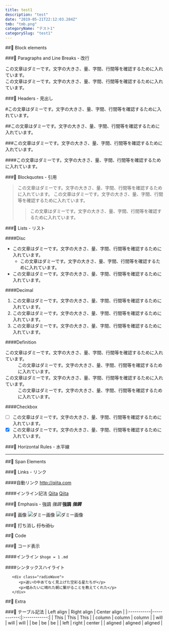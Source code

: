 ```yaml
---
title: test1
description: "test"
date: "2019-05-21T22:12:03.284Z"
tmb: "tmb.png"
categoryName: "テスト1"
categorySlug: "test1"
---
```


##🎁 Block elements

###💎 Paragraphs and Line Breaks - 改行

この文章はダミーです。文字の大きさ、量、字間、行間等を確認するために入れています。  
この文章はダミーです。文字の大きさ、量、字間、行間等を確認するために入れています。

###💎 Headers - 見出し

#この文章はダミーです。文字の大きさ、量、字間、行間等を確認するために入れています。

##この文章はダミーです。文字の大きさ、量、字間、行間等を確認するために入れています。

###この文章はダミーです。文字の大きさ、量、字間、行間等を確認するために入れています。

####この文章はダミーです。文字の大きさ、量、字間、行間等を確認するために入れています。

###💎 Blockquotes - 引用
>この文章はダミーです。文字の大きさ、量、字間、行間等を確認するために入れています。
>この文章はダミーです。文字の大きさ、量、字間、行間等を確認するために入れています。
>>この文章はダミーです。文字の大きさ、量、字間、行間等を確認するために入れています。

###💎 Lists - リスト

####Disc
* この文章はダミーです。文字の大きさ、量、字間、行間等を確認するために入れています。
  * この文章はダミーです。文字の大きさ、量、字間、行間等を確認するために入れています。
* この文章はダミーです。文字の大きさ、量、字間、行間等を確認するために入れています。

####Decimal
1. この文章はダミーです。文字の大きさ、量、字間、行間等を確認するために入れています。
 1. この文章はダミーです。文字の大きさ、量、字間、行間等を確認するために入れています。
2. この文章はダミーです。文字の大きさ、量、字間、行間等を確認するために入れています。

####Definition
<dl>
  <dt>この文章はダミーです。文字の大きさ、量、字間、行間等を確認するために入れています。</dt>
  <dd>この文章はダミーです。文字の大きさ、量、字間、行間等を確認するために入れています。</dd>
  <dt>この文章はダミーです。文字の大きさ、量、字間、行間等を確認するために入れています。</dt>
  <dd>この文章はダミーです。文字の大きさ、量、字間、行間等を確認するために入れています。</dd>
</dl>

####Checkbox
- [ ] この文章はダミーです。文字の大きさ、量、字間、行間等を確認するために入れています。
- [x] この文章はダミーです。文字の大きさ、量、字間、行間等を確認するために入れています。

###💎 Horizontal Rules - 水平線
***

##🎁 Span Elements

###💎 Links - リンク

####自動リンク
<http://qiita.com>

####インライン記法
[Qiita](http://qiita.com)
[Qiita](http://qiita.com "Qiita")

###💎 Emphasis - 強調
*強調*
**強調**
***強調***

###💎 画像
![ダミー画像](http://placehold.it/100)
![ダミー画像](http://placehold.it/100 "ダミー画像")

###💎 打ち消し
~~打ち消し~~

##🎁 Code

###💎 コード表示

####インライン
`$hoge = 1`
`.md`

####シンタックスハイライト
```html:sample
   <div class="radioWave">
      <p>迷いの中あてなく見上げた空彩る星たちが</p>
      <p>嘘みたいに晴れた朝に繋がることを教えてくれた</p>
   </div>
```

##🎁 Extra

###💎 テーブル記法
| Left align | Right align | Center align |
|:-----------|------------:|:------------:|
| This       |        This |     This     |
| column     |      column |    column    |
| will       |        will |     will     |
| be         |          be |      be      |
| left       |       right |    center    |
| aligned    |     aligned |   aligned    |
